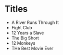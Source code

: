 # Titles

* A River Runs Through It
* Fight Club
* 12 Years a Slave
* The Big Short
* 12 Monkeys
* THe Best Movie Ever
